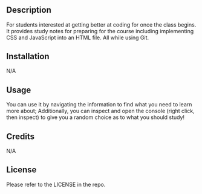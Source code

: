 # <Prework Study Guide Webpage>

## Description

For students interested at getting better at coding for once the class begins. It provides study notes for preparing for the course including implementing CSS and JavaScript into an HTML file. All while using Git.

## Installation

N/A

## Usage

You can use it by navigating the information to find what you need to learn more about; Additionally, you can inspect and open the console (right click, then inspect) to give you a random choice as to what you should study!

## Credits

N/A

## License

Please refer to the LICENSE in the repo.
